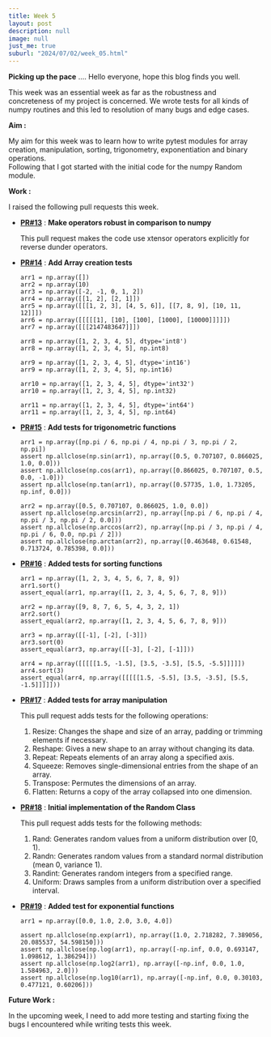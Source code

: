 ```yaml
---
title: Week 5
layout: post
description: null
image: null
just_me: true
suburl: "2024/07/02/week_05.html"
---
```

**Picking up the pace**
.... Hello everyone, hope this blog finds you well.

This week was an essential week as far as the robustness and concreteness of my project is concerned. We wrote tests for all kinds of numpy routines and this led to resolution of many bugs and edge cases.

**Aim :** 

My aim for this week was to learn how to write pytest modules for array creation, manipulation, sorting, trigonometry, exponentiation and binary operations. \
Following that I got started with the initial code for the numpy Random module.

**Work :** 

I raised the following pull requests this week.

- **[PR#13](https://github.com/pocketpy/gsoc-2024-dev/pull/13)** : **Make operators robust in comparison to numpy**
  
  This pull request makes the code use xtensor operators explicitly for reverse dunder operators.
- **[PR#14](https://github.com/pocketpy/gsoc-2024-dev/pull/14)** : **Add Array creation tests**
  ```
  arr1 = np.array([])
  arr2 = np.array(10)
  arr3 = np.array([-2, -1, 0, 1, 2])
  arr4 = np.array([[1, 2], [2, 1]])
  arr5 = np.array([[[1, 2, 3], [4, 5, 6]], [[7, 8, 9], [10, 11, 12]]])
  arr6 = np.array([[[[[1], [10], [100], [1000], [10000]]]]])
  arr7 = np.array([[[2147483647]]])
  
  arr8 = np.array([1, 2, 3, 4, 5], dtype='int8')
  arr8 = np.array([1, 2, 3, 4, 5], np.int8)
  
  arr9 = np.array([1, 2, 3, 4, 5], dtype='int16')
  arr9 = np.array([1, 2, 3, 4, 5], np.int16)
  
  arr10 = np.array([1, 2, 3, 4, 5], dtype='int32')
  arr10 = np.array([1, 2, 3, 4, 5], np.int32)
  
  arr11 = np.array([1, 2, 3, 4, 5], dtype='int64')
  arr11 = np.array([1, 2, 3, 4, 5], np.int64)
  ```
- **[PR#15](https://github.com/pocketpy/gsoc-2024-dev/pull/15)** : **Add tests for trigonometric functions**
  ```
  arr1 = np.array([np.pi / 6, np.pi / 4, np.pi / 3, np.pi / 2, np.pi])
  assert np.allclose(np.sin(arr1), np.array([0.5, 0.707107, 0.866025, 1.0, 0.0]))
  assert np.allclose(np.cos(arr1), np.array([0.866025, 0.707107, 0.5, 0.0, -1.0]))
  assert np.allclose(np.tan(arr1), np.array([0.57735, 1.0, 1.73205, np.inf, 0.0]))
  
  arr2 = np.array([0.5, 0.707107, 0.866025, 1.0, 0.0])
  assert np.allclose(np.arcsin(arr2), np.array([np.pi / 6, np.pi / 4, np.pi / 3, np.pi / 2, 0.0]))
  assert np.allclose(np.arccos(arr2), np.array([np.pi / 3, np.pi / 4, np.pi / 6, 0.0, np.pi / 2]))
  assert np.allclose(np.arctan(arr2), np.array([0.463648, 0.61548, 0.713724, 0.785398, 0.0]))
  ```
- **[PR#16](https://github.com/pocketpy/gsoc-2024-dev/pull/16)** : **Added tests for sorting functions**
  ```
  arr1 = np.array([1, 2, 3, 4, 5, 6, 7, 8, 9])
  arr1.sort()
  assert_equal(arr1, np.array([1, 2, 3, 4, 5, 6, 7, 8, 9]))
  
  arr2 = np.array([9, 8, 7, 6, 5, 4, 3, 2, 1])
  arr2.sort()
  assert_equal(arr2, np.array([1, 2, 3, 4, 5, 6, 7, 8, 9]))
  
  arr3 = np.array([[-1], [-2], [-3]])
  arr3.sort(0)
  assert_equal(arr3, np.array([[-3], [-2], [-1]]))
  
  arr4 = np.array([[[[[1.5, -1.5], [3.5, -3.5], [5.5, -5.5]]]]])
  arr4.sort(3)
  assert_equal(arr4, np.array([[[[[1.5, -5.5], [3.5, -3.5], [5.5, -1.5]]]]]))
  ```
- **[PR#17](https://github.com/pocketpy/gsoc-2024-dev/pull/17)** : **Added tests for array manipulation**

  This pull request adds tests for the following operations:
  1. Resize: Changes the shape and size of an array, padding or trimming elements if necessary.  
  2. Reshape: Gives a new shape to an array without changing its data.  
  3. Repeat: Repeats elements of an array along a specified axis.  
  4. Squeeze: Removes single-dimensional entries from the shape of an array.  
  5. Transpose: Permutes the dimensions of an array.  
  6. Flatten: Returns a copy of the array collapsed into one dimension.

- **[PR#18](https://github.com/pocketpy/gsoc-2024-dev/pull/18)** : **Initial implementation of the Random Class**

  This pull request adds tests for the following methods:
  1. Rand: Generates random values from a uniform distribution over [0, 1).  
  2. Randn: Generates random values from a standard normal distribution (mean 0, variance 1).  
  3. Randint: Generates random integers from a specified range.  
  4. Uniform: Draws samples from a uniform distribution over a specified interval.

- **[PR#19](https://github.com/pocketpy/gsoc-2024-dev/pull/19)** : **Added test for exponential functions**
  ```
  arr1 = np.array([0.0, 1.0, 2.0, 3.0, 4.0])
  
  assert np.allclose(np.exp(arr1), np.array([1.0, 2.718282, 7.389056, 20.085537, 54.598150]))
  assert np.allclose(np.log(arr1), np.array([-np.inf, 0.0, 0.693147, 1.098612, 1.386294]))
  assert np.allclose(np.log2(arr1), np.array([-np.inf, 0.0, 1.0, 1.584963, 2.0]))
  assert np.allclose(np.log10(arr1), np.array([-np.inf, 0.0, 0.30103, 0.477121, 0.60206]))
  ```

**Future Work :**

In the upcoming week, I need to add more testing and starting fixing the bugs I encountered while writing tests this week.
